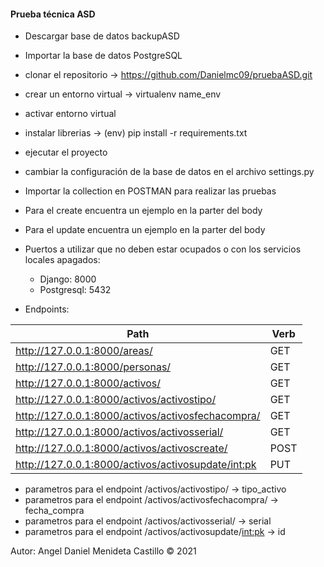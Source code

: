 #### Prueba técnica ASD

- Descargar base de datos backupASD
- Importar la base de datos PostgreSQL 
- clonar el repositorio -> https://github.com/Danielmc09/pruebaASD.git
- crear un entorno virtual  -> virtualenv name_env
- activar entorno virtual 
- instalar librerias  ->  (env) pip install -r requirements.txt 
- ejecutar el proyecto
- cambiar la configuración de la base de datos en el archivo settings.py 
- Importar la collection en POSTMAN para realizar las pruebas
- Para el create encuentra un ejemplo en la parter del body
- Para el update encuentra un ejemplo en la parter del body

- Puertos a utilizar que no deben estar ocupados o con los servicios locales apagados:
  - Django: 8000
  - Postgresql: 5432

- Endpoints:

|Path|Verb
|----|----
|http://127.0.0.1:8000/areas/|GET
|http://127.0.0.1:8000/personas/|GET
|http://127.0.0.1:8000/activos/|GET
|http://127.0.0.1:8000/activos/activostipo/|GET
|http://127.0.0.1:8000/activos/activosfechacompra/|GET
|http://127.0.0.1:8000/activos/activosserial/|GET
|http://127.0.0.1:8000/activos/activoscreate/|POST
|http://127.0.0.1:8000/activos/activosupdate/<int:pk>|PUT

- parametros para el endpoint /activos/activostipo/ -> tipo_activo
- parametros para el endpoint /activos/activosfechacompra/ -> fecha_compra
- parametros para el endpoint /activos/activosserial/ -> serial
- parametros para el endpoint /activos/activosupdate/<int:pk> -> id


Autor: Angel Daniel Menideta Castillo © 2021
